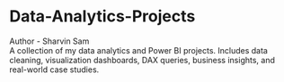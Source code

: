 # Data-Analytics-Projects
Author - Sharvin Sam
<br>
A collection of my data analytics and Power BI projects. Includes data cleaning, visualization dashboards, DAX queries, business insights, and real-world case studies.

